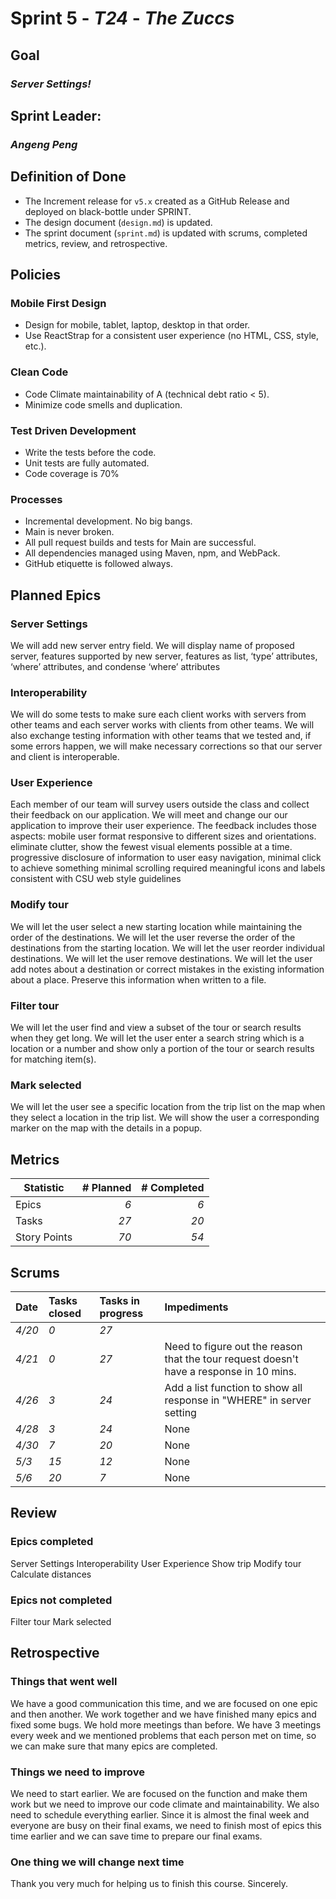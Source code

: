 # Sprint 5 - *T24* - *The Zuccs*

## Goal
### *Server Settings!*

## Sprint Leader:
### *Angeng Peng*

## Definition of Done

* The Increment release for `v5.x` created as a GitHub Release and deployed on black-bottle under SPRINT.
* The design document (`design.md`) is updated.
* The sprint document (`sprint.md`) is updated with scrums, completed metrics, review, and retrospective.

## Policies

### Mobile First Design
* Design for mobile, tablet, laptop, desktop in that order.
* Use ReactStrap for a consistent user experience (no HTML, CSS, style, etc.).

### Clean Code
* Code Climate maintainability of A (technical debt ratio < 5).
* Minimize code smells and duplication.

### Test Driven Development
* Write the tests before the code.
* Unit tests are fully automated.
* Code coverage is 70%

### Processes
* Incremental development.  No big bangs.
* Main is never broken.
* All pull request builds and tests for Main are successful.
* All dependencies managed using Maven, npm, and WebPack.
* GitHub etiquette is followed always.


## Planned Epics

### Server Settings
We will add new server entry field. We will display name of proposed server, features supported by new server, features as list, ‘type’ attributes, 
‘where’ attributes, and condense ‘where’ attributes


### Interoperability
We will do some tests to make sure each client works with servers from other teams and each server works with clients from other teams. We will also
exchange testing information with other teams that we tested and, if some errors happen, we will make necessary corrections so that our server and 
client is interoperable.


### User Experience
Each member of our team will survey users outside the class and collect their feedback on our application. We will meet and change our our application
to improve their user experience. The feedback includes those aspects: 
  mobile user format responsive to different sizes and orientations.
  eliminate clutter, show the fewest visual elements possible at a time.
  progressive disclosure of information to user
  easy navigation, minimal click to achieve something
  minimal scrolling required
  meaningful icons and labels
  consistent with CSU web style guidelines

### Modify tour
We will let the user select a new starting location while maintaining the order of the destinations.
We will let the user reverse the order of the destinations from the starting location.
We will let the user reorder individual destinations.
We will let the user remove destinations.
We will let the user add notes about a destination or correct mistakes in the existing information about a place. Preserve this information when written to a file.

### Filter tour
We will let the user find and view a subset of the tour or search results when they get long.
We will let the user enter a search string which is a location or a number and show only a portion of the tour or search results for matching item(s).

### Mark selected
We will let the user see a specific location from the trip list on the map when they select a location in the trip list. 
We will show the user a corresponding marker on the map with the details in a popup.


## Metrics

| Statistic | # Planned | # Completed |
| --- | ---: | ---: |
| Epics | *6* | *6* |
| Tasks |  *27*   | *20* | 
| Story Points |  *70*  | *54* | 


## Scrums

| Date | Tasks closed  | Tasks in progress | Impediments |
| :--- | :--- | :--- | :--- |
| *4/20* | *0* | *27* |
| *4/21* | *0* | *27* | Need to figure out the reason that the tour request doesn't have a response in 10 mins.
| *4/26* | *3* | *24* | Add a list function to show all response in "WHERE" in server setting
| *4/28* | *3* | *24* | None
| *4/30* | *7* | *20* | None
| *5/3* | *15* | *12* | None
| *5/6* | *20* | *7* | None

## Review

### Epics completed
Server Settings 
Interoperability
User Experience
Show trip
Modify tour
Calculate distances

### Epics not completed
Filter tour
Mark selected

## Retrospective

### Things that went well
We have a good communication this time, and we are focused on one epic and then another. We work together and we have finished many epics and fixed some bugs. We hold more meetings than before. We have 3 meetings every week and we mentioned problems that each person met on time, so we can make sure that many epics are completed. 

### Things we need to improve
We need to start earlier. We are focused on the function and make them work but we need to improve our code climate and maintainability. We also need to schedule everything earlier. Since it is almost the final week and everyone are busy on their final exams, we need to finish most of epics this time earlier and we can save time to prepare our final exams. 

### One thing we will change next time
Thank you very much for helping us to finish this course. Sincerely.
